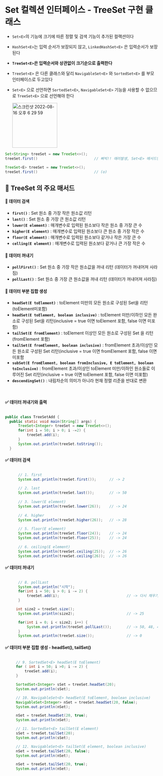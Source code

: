 # Set 컬렉션 인터페이스 - TreeSet 구현 클래스
  - `Set<E>`의 기능에 크기에 따른 정렬 및 검색 기능이 추가된 컬랙션이다
  - `HashSet<E>`는 입력 순서가 보장되지 않고, `LinkedHashSet<E>` 은 입력순서가 보장된다
  - **`TreeSet<E>`은 입력순서와 상관없이 크기순으로 출력한다**
  - `TreeSet<E>` 은 다른 클래스와 달리 `NavigableSet<E>` 와 `SortedSet<E>` 를 부모 인터페이스로 두고있다
  - `Set<E>` 으로 선언하면 `SortedSet<E>`, `NavigableSet<E>` 기능을 사용할 수 없으므로 `TreeSet<E>` 으로 선언해야 한다

      <img width="148" alt="스크린샷 2022-08-16 오후 6 29 59" src="https://user-images.githubusercontent.com/101084642/184846830-5caecb46-e88f-4a58-862a-1538c9760e49.png">

```java
Set<String> treeSet = new TreeSet<>();
treeSet.first()                          // 삐빅!! 애러발생, Set<E> 메서드만 사용가능!

TreeSet<E> treeSet = new TreeSet<>();
treeSet.first()                          // (o) 
```

## 🔎 TreeSet<E> 의 주요 매서드
  
  #### 📌 데이터 검색
  
  - **`first()`** : Set 원소 중 가장 작은 원소값 리턴
  - **`last()`** : Set 원소 중 가장 큰 원소값 리턴
  - **`lower(E element)`** : 매개변수로 입력된 원소보다 작은 원소 중 가장 큰 수
  - **`higher(E element)`** : 매개변수로 입력된 원소보다 큰 원소 중 가장 작은 수
  - **`floor(E element)`** : 매개변수로 입력된 원소보다 같거나 작은 가장 큰 수
  - **`celling(E element)`** : 매개변수로 입력된 원소보다 같거나 큰 가장 작은 수
  
  #### 📌 데이터 꺼내기
  
  - **`pollFirst()`** : Set 원소 중 가장 작은 원소값을 꺼내 리턴 (데이터가 꺼내어져 사라짐)
  - **`pollLast()`** : Set 원소 중 가장 큰 원소값을 꺼내 리턴 (데이터가 꺼내어져 사라짐) 
  
  #### 📌 데이터 부분 집합 생성
  
  - **`headSet(E toElement)`** : toElement 미만의 모든 원소로 구성된 Set<E>을 리턴(toElement미포함)
  - **`headSet(E toElement, boolean inclusive)`** : toElement 미만/이하인 모든 완소로 구성된 Set을 리턴(inclusive = true 이면 toElement 포함, false 이면 미포함)
  - **`tailSet(E fromElement)`** : toElement 이상인 모든 원소로 구성된 Set<E> 을 리턴(fromElement 포함)
  - **`tailSet(E fromElement, boolean inclusive)`** : fromElement 초과/이상인 모든 원소로 구성된 Set<E> 리턴(inclusive = true 이면 fromElement 포함, false 이면 미포함
  - **`subSet(E fromElement, boolean fromInclusive, E toElement, boolean toInclusive)`** : fromElement 초과/이상인 toElement 미만/이하인 원소들로 이루어진 Set<E> 리턴(inclusive = true 이면 toElement 포함, false 이면 미포함)
  - **`descendingSet()`** : 내림차순의 의미가 아니라 현재 정렬 리준을 반대로 변환
  
  <br>
  
  #### ✅ 데이터 꺼내기와 출력
  ```java
  
  public class TreeSetAdd {
    public static void main(String[] args) {
        TreeSet<Integer> treeSet = new TreeSet<>();
        for(int i = 50; i > 0; i -=2) {
            treeSet.add(i);
        }
        System.out.println(treeSet.toString());
    }
  
  ```
  
  #### ✅ 데이터 검색
  ```java
  
        // 1. first
        System.out.println(treeSet.first());      // -> 2
        
        // 2. last
        System.out.println(treeSet.last());       // -> 50
        
        // 3. lower(E element)
        System.out.println(treeSet.lower(26));    // -> 24
        
        // 4. higher
        System.out.println(treeSet.higher(26));   // -> 28
        
        // 5. floor(E element)
        System.out.println(treeSet.floor(24));    // -> 24
        System.out.println(treeSet.floor(25));    // -> 24
        
        // 6. ceiling(E element)
        System.out.println(treeSet.ceiling(25));  // -> 26
        System.out.println(treeSet.ceiling(26));  // -> 26
  
  ```
  
   #### ✅ 데이터 꺼내기
  ```java
  
        // 8. pollLast
        System.out.println("시작");
        for(int i = 50; i > 0; i -= 2) {
            treeSet.add(i);                               // -> 다시 채우기
        }

       int size2 = treeSet.size();
        System.out.println(size2);                        // -> 25

        for(int i = 0; i < size2; i++) {
            System.out.println(treeSet.pollLast());       // -> 50, 48, 46'''     
        }
        System.out.println(treeSet.size());               // -> 0
  
  ``` 

   #### ✅ 데이터 부분 집합 생성 - headSet(), tailSet()
   ```java
  
        // 9. SortedSet<E> headSet(E toElement)
        for ( int i = 50; i >0; i -= 2) {
            treeSet.add(i);
        }

        SortedSet<Integer> sSet = treeSet.headSet(20);
        System.out.println(sSet);

        // 10. NavigableSet<E> headSet(E toElement, boolean inclusive)
        NavigableSet<Integer> nSet = treeSet.headSet(20, false);
        System.out.println(nSet);

        nSet = treeSet.headSet(20, true);
        System.out.println(nSet);

        // 11. SortedSet<E> tailSet(E element)
        sSet = treeSet.tailSet(20);
        System.out.println(sSet);

        // 12. NavigableSet<E> tailSet(E element, boolean inclusive)
        nSet = treeSet.tailSet(20, false);
        System.out.println(nSet);

        nSet = treeSet.tailSet(20, true);
        System.out.println(nSet);
  
  
  ```
  
